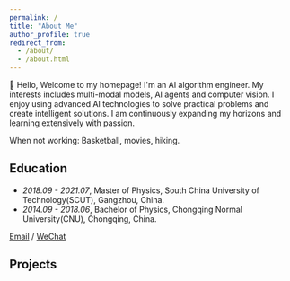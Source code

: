 ```yaml
---
permalink: /
title: "About Me"
author_profile: true
redirect_from: 
  - /about/
  - /about.html
---
```



👋 Hello, Welcome to my homepage!
I'm an AI algorithm engineer. My interests includes multi-modal models, AI agents and computer vision. I enjoy using advanced AI technologies to solve practical problems and create intelligent solutions. I am continuously expanding my horizons and learning extensively with passion.

When not working: Basketball, movies, hiking.

## Education

- *2018.09 - 2021.07*, Master of Physics, South China University of Technology(SCUT), Gangzhou, China.
- *2014.09 - 2018.06*, Bachelor of Physics, Chongqing Normal University(CNU), Chongqing, China.


[Email](mailto:guiyangrachelwang@163.com) / [WeChat](../images/wechat.jpg)

## Projects

